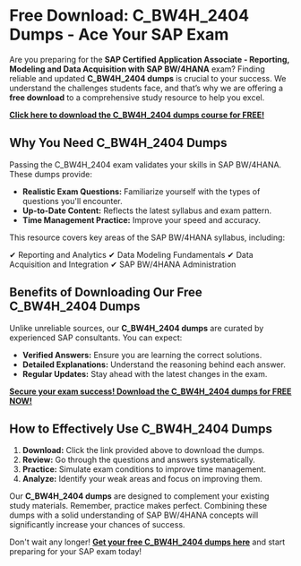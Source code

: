 # Free Download: C_BW4H_2404 Dumps - Ace Your SAP Exam

Are you preparing for the **SAP Certified Application Associate - Reporting, Modeling and Data Acquisition with SAP BW/4HANA** exam? Finding reliable and updated **C_BW4H_2404 dumps** is crucial to your success. We understand the challenges students face, and that’s why we are offering a **free download** to a comprehensive study resource to help you excel.

[**Click here to download the C_BW4H_2404 dumps course for FREE!**](https://udemywork.com/c-bw4h-2404-dumps)

## Why You Need C_BW4H_2404 Dumps

Passing the C_BW4H_2404 exam validates your skills in SAP BW/4HANA. These dumps provide:

*   **Realistic Exam Questions:** Familiarize yourself with the types of questions you'll encounter.
*   **Up-to-Date Content:** Reflects the latest syllabus and exam pattern.
*   **Time Management Practice:** Improve your speed and accuracy.

This resource covers key areas of the SAP BW/4HANA syllabus, including:

✔ Reporting and Analytics
✔ Data Modeling Fundamentals
✔ Data Acquisition and Integration
✔ SAP BW/4HANA Administration

## Benefits of Downloading Our Free C_BW4H_2404 Dumps

Unlike unreliable sources, our **C_BW4H_2404 dumps** are curated by experienced SAP consultants. You can expect:

*   **Verified Answers:** Ensure you are learning the correct solutions.
*   **Detailed Explanations:** Understand the reasoning behind each answer.
*   **Regular Updates:** Stay ahead with the latest changes in the exam.

[**Secure your exam success! Download the C_BW4H_2404 dumps for FREE NOW!**](https://udemywork.com/c-bw4h-2404-dumps)

## How to Effectively Use C_BW4H_2404 Dumps

1.  **Download:** Click the link provided above to download the dumps.
2.  **Review:** Go through the questions and answers systematically.
3.  **Practice:** Simulate exam conditions to improve time management.
4.  **Analyze:** Identify your weak areas and focus on improving them.

Our **C_BW4H_2404 dumps** are designed to complement your existing study materials. Remember, practice makes perfect. Combining these dumps with a solid understanding of SAP BW/4HANA concepts will significantly increase your chances of success.

Don't wait any longer! **[Get your free C_BW4H_2404 dumps here](https://udemywork.com/c-bw4h-2404-dumps)** and start preparing for your SAP exam today!
